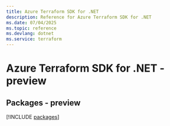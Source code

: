 ```yaml
---
title: Azure Terraform SDK for .NET
description: Reference for Azure Terraform SDK for .NET
ms.date: 07/04/2025
ms.topic: reference
ms.devlang: dotnet
ms.service: terraform
---
```

# Azure Terraform SDK for .NET - preview
## Packages - preview
[!INCLUDE [packages](terraform-index.md)]